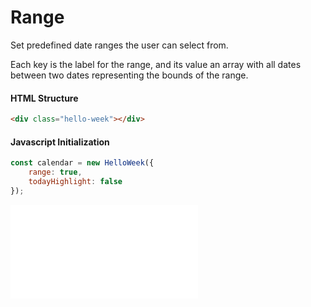 # Range

Set predefined date ranges the user can select from.

Each key is the label for the range, and its value an array with all dates between two dates representing the bounds of the range.

#### HTML Structure
```html
<div class="hello-week"></div>
```

#### Javascript Initialization
```js
const calendar = new HelloWeek({
    range: true,
    todayHighlight: false
});
```

<iframe
    src="docs/demos/range.html"
    frameborder="no"
    allowfullscreen="allowfullscreen">
</iframe>
